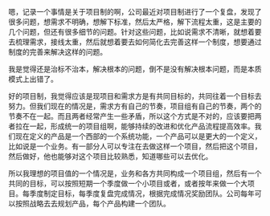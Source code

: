  嗯，记录一个事情是关于项目制的啊，公司最近对项目制进行了一个复盘，发现了很多问题，想需求不明确，想解下标准，然后太严格，解下流程太重，这是主要的几个问题，但还有很多细节的问题。针对这些问题，比如说需求不清晰，就想着要去梳理需求，接线太重，然后就想着要去如何简化去完善这样一个制度，想要通过制度的完善来解决这样的问题。

 我是觉得还是治标不治本，解决根本的问题，倒不是没有解决根本问题，而是本质模式上出错了。

 好的项目制，我觉得应该是现项目和需求方是有共同目标的，共同往着一个目标去努力。但我们现在的情况是，需求方有自己的节奏，项目组有自己的节奏，两个的节奏不在一起。而且两者经常产生一些矛盾，所以这个方式是不对的，应该要把两者拉在一起，形成统一的项目组啊，能够持续的改进和优化产品流程提高效率。我们现在定义的产品是一个西部的一个系统功能，一个产品可以是更大的一个定义，比如说是一个业务。有一部分人可以专注在去做这样一个项目，然后把这个项目，然后做好，他也能够对这个项目比较熟悉，知道哪些可以去优化。

 所以我理想的项目值的一个情况是，业务和各方共同构成一个项目组，然后有一个共同的目标，可以按照短期一个季度做一个小项目或者，或者按年来做一个大项目。每季度制定目标，每季度复盘完成情况，根据完成情况奖励团队。公司每年可以按照战略去去规划产品，每个产品构建一个团队。
 
